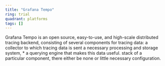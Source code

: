 ```yaml
---
title: "Grafana Tempo"
ring: trial
quadrant: platforms
tags: []
---
```


Grafana Tempo is an open source, easy-to-use, and high-scale distributed tracing backend, consisting of several
components for tracing data: a collector to which tracing data is sent a necessary processing and storage system, * a
querying engine that makes this data useful. stack of a particular component, there either be none or little necessary
configuration. 
